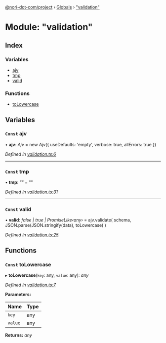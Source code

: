 [@nori-dot-com/project](../README.md) › [Globals](../globals.md) › ["validation"](_validation_.md)

# Module: "validation"

## Index

### Variables

* [ajv](_validation_.md#const-ajv)
* [tmp](_validation_.md#const-tmp)
* [valid](_validation_.md#const-valid)

### Functions

* [toLowercase](_validation_.md#const-tolowercase)

## Variables

### `Const` ajv

• **ajv**: *Ajv* = new Ajv({ useDefaults: 'empty', verbose: true, allErrors: true })

*Defined in [validation.ts:6](https://github.com/nori-dot-eco/nori-dot-com/blob/5f1e21f/packages/project/src/validation.ts#L6)*

___

### `Const` tmp

• **tmp**: *""* = ""

*Defined in [validation.ts:31](https://github.com/nori-dot-eco/nori-dot-com/blob/5f1e21f/packages/project/src/validation.ts#L31)*

___

### `Const` valid

• **valid**: *false | true | PromiseLike‹any›* = ajv.validate(
  schema,
  JSON.parse(JSON.stringify(data), toLowercase)
)

*Defined in [validation.ts:25](https://github.com/nori-dot-eco/nori-dot-com/blob/5f1e21f/packages/project/src/validation.ts#L25)*

## Functions

### `Const` toLowercase

▸ **toLowercase**(`key`: any, `value`: any): *any*

*Defined in [validation.ts:7](https://github.com/nori-dot-eco/nori-dot-com/blob/5f1e21f/packages/project/src/validation.ts#L7)*

**Parameters:**

Name | Type |
------ | ------ |
`key` | any |
`value` | any |

**Returns:** *any*
